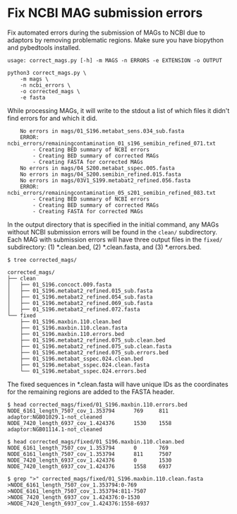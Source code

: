 # Fix NCBI MAG submission errors

Fix automated errors during the submission of MAGs to NCBI due to adaptors by removing problematic regions. Make sure you have biopython and pybedtools installed.

```
usage: correct_mags.py [-h] -m MAGS -n ERRORS -e EXTENSION -o OUTPUT

python3 correct_mags.py \
    -m mags \
    -n ncbi_errors \
    -o corrected_mags \
    -e fasta
```

While processing MAGs, it will write to the stdout a list of which files it didn't find errors for and which it did. 

```
    No errors in mags/01_S196.metabat_sens.034_sub.fasta
    ERROR: ncbi_errors/remainingcontamination_01_s196_semibin_refined_071.txt
        - Creating BED summary of NCBI errors
        - Creating BED summary of corrected MAGs
        - Creating FASTA for corrected MAGs
    No errors in mags/04_S200.metabat_sspec.005.fasta
    No errors in mags/04_S200.semibin_refined.015.fasta
    No errors in mags/03V1_S199.metabat2_refined.056.fasta
    ERROR: ncbi_errors/remainingcontamination_05_s201_semibin_refined_083.txt
        - Creating BED summary of NCBI errors
        - Creating BED summary of corrected MAGs
        - Creating FASTA for corrected MAGs
```

In the output directory that is specified in the initial command, any MAGs without NCBI submission errors will be found in the `clean/` subdirectory. Each MAG with submission errors will have three output files in the `fixed/` subdirectory: (1) *.clean.bed, (2) *.clean.fasta, and (3) *.errors.bed.

```
$ tree corrected_mags/

corrected_mags/
├── clean
│   ├── 01_S196.concoct.009.fasta
│   ├── 01_S196.metabat2_refined.015_sub.fasta
│   ├── 01_S196.metabat2_refined.054_sub.fasta
│   ├── 01_S196.metabat2_refined.069_sub.fasta
│   ├── 01_S196.metabat2_refined.072.fasta
└── fixed
    ├── 01_S196.maxbin.110.clean.bed
    ├── 01_S196.maxbin.110.clean.fasta
    ├── 01_S196.maxbin.110.errors.bed
    ├── 01_S196.metabat2_refined.075_sub.clean.bed
    ├── 01_S196.metabat2_refined.075_sub.clean.fasta
    ├── 01_S196.metabat2_refined.075_sub.errors.bed
    ├── 01_S196.metabat_sspec.024.clean.bed
    ├── 01_S196.metabat_sspec.024.clean.fasta
    └── 01_S196.metabat_sspec.024.errors.bed
```

The fixed sequences in *.clean.fasta will have unique IDs as the coordinates for the remaining regions are added to the FASTA header.

```
$ head corrected_mags/fixed/01_S196.maxbin.110.errors.bed
NODE_6161_length_7507_cov_1.353794      769     811     adaptor:NGB01029.1-not_cleaned
NODE_7420_length_6937_cov_1.424376      1530    1558    adaptor:NGB01114.1-not_cleaned

$ head corrected_mags/fixed/01_S196.maxbin.110.clean.bed
NODE_6161_length_7507_cov_1.353794      0       769
NODE_6161_length_7507_cov_1.353794      811     7507
NODE_7420_length_6937_cov_1.424376      0       1530
NODE_7420_length_6937_cov_1.424376      1558    6937

$ grep ">" corrected_mags/fixed/01_S196.maxbin.110.clean.fasta
>NODE_6161_length_7507_cov_1.353794:0-769
>NODE_6161_length_7507_cov_1.353794:811-7507
>NODE_7420_length_6937_cov_1.424376:0-1530
>NODE_7420_length_6937_cov_1.424376:1558-6937
```

